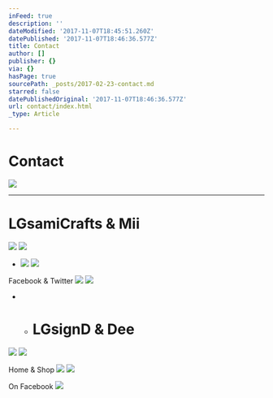 ```yaml
---
inFeed: true
description: ''
dateModified: '2017-11-07T18:45:51.260Z'
datePublished: '2017-11-07T18:46:36.577Z'
title: Contact
author: []
publisher: {}
via: {}
hasPage: true
sourcePath: _posts/2017-02-23-contact.md
starred: false
datePublishedOriginal: '2017-11-07T18:46:36.577Z'
url: contact/index.html
_type: Article

---
```

# Contact
![](https://the-grid-user-content.s3-us-west-2.amazonaws.com/dba99aef-ae67-481d-a981-6b571bfc1a5b.jpg)

---

# **LGsamiCrafts & Mii**
![](https://the-grid-user-content.s3-us-west-2.amazonaws.com/6fc11ada-d662-457a-a2a4-fb4fae648c0e.png)
![](https://the-grid-user-content.s3-us-west-2.amazonaws.com/68032188-1e3f-47e1-b307-72ea7f80b8b4.jpg)

* ![](https://the-grid-user-content.s3-us-west-2.amazonaws.com/59fa4965-d7fd-4464-bf2a-0cd069628634.png)
![](https://the-grid-user-content.s3-us-west-2.amazonaws.com/6e006682-7feb-4ad0-9b82-e1ae2fcf82d6.png)

Facebook & Twitter
![](https://the-grid-user-content.s3-us-west-2.amazonaws.com/df762afb-c033-4e5d-9b69-052dfd102202.jpg)
![](https://the-grid-user-content.s3-us-west-2.amazonaws.com/24f524d7-ab09-4a9d-b7f6-7eb8df1f9632.png)

* * # **LGsignD & Dee**
![](https://imgflo.herokuapp.com/graph/2b2431f8e7ba7b0/d1be252a0ae039a0272c62a81b8afff5/croprotate.png?cropheight=39&cropwidth=436&degrees=0&input=https%3A%2F%2Fthe-grid-user-content.s3-us-west-2.amazonaws.com%2F971c8fb5-643f-447a-8279-bdac894c934c.png&x=0&y=20)
![](https://the-grid-user-content.s3-us-west-2.amazonaws.com/31008915-23f9-4165-bfa5-56624473c350.jpg)

Home & Shop
![](https://the-grid-user-content.s3-us-west-2.amazonaws.com/1b841e6b-ac03-4960-8d57-a988f8a4700e.png)
![](https://the-grid-user-content.s3-us-west-2.amazonaws.com/7ff7c827-2dad-4fc7-90fc-699ce6695a34.png)

On Facebook
![](https://the-grid-user-content.s3-us-west-2.amazonaws.com/85c290b5-f159-42a7-a33a-24dbd356b883.png)